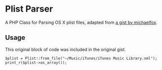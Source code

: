 # Plist Parser
A PHP Class for Parsing OS X plist files, adapted from [a gist by michaelfox](https://gist.github.com/michaelfox/888563).

## Usage
This original block of code was included in the original gist.

	$plist = Plist::from_file("~/Music/iTunes/iTunes Music Library.xml");
	print_r($plist->as_array());
